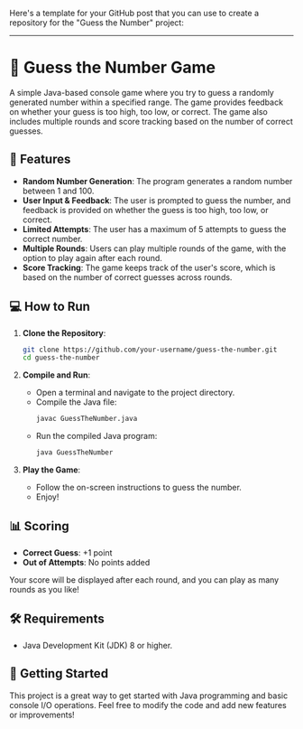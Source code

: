 Here's a template for your GitHub post that you can use to create a repository for the "Guess the Number" project:

---

# 🎲 Guess the Number Game

A simple Java-based console game where you try to guess a randomly generated number within a specified range. The game provides feedback on whether your guess is too high, too low, or correct. The game also includes multiple rounds and score tracking based on the number of correct guesses.

## 📜 Features

- **Random Number Generation**: The program generates a random number between 1 and 100.
- **User Input & Feedback**: The user is prompted to guess the number, and feedback is provided on whether the guess is too high, too low, or correct.
- **Limited Attempts**: The user has a maximum of 5 attempts to guess the correct number.
- **Multiple Rounds**: Users can play multiple rounds of the game, with the option to play again after each round.
- **Score Tracking**: The game keeps track of the user's score, which is based on the number of correct guesses across rounds.

## 💻 How to Run

1. **Clone the Repository**:
   ```bash
   git clone https://github.com/your-username/guess-the-number.git
   cd guess-the-number
   ```

2. **Compile and Run**:
   - Open a terminal and navigate to the project directory.
   - Compile the Java file:
     ```bash
     javac GuessTheNumber.java
     ```
   - Run the compiled Java program:
     ```bash
     java GuessTheNumber
     ```

3. **Play the Game**:
   - Follow the on-screen instructions to guess the number.
   - Enjoy!

## 📊 Scoring

- **Correct Guess**: +1 point
- **Out of Attempts**: No points added

Your score will be displayed after each round, and you can play as many rounds as you like!

## 🛠️ Requirements

- Java Development Kit (JDK) 8 or higher.

## 🚀 Getting Started

This project is a great way to get started with Java programming and basic console I/O operations. Feel free to modify the code and add new features or improvements!


